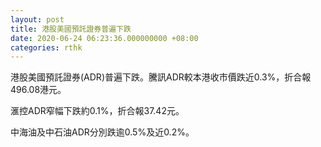 ```yaml
---
layout: post
title: 港股美國預託證券普遍下跌
date: 2020-06-24 06:23:36.000000000 +08:00
categories: rthk
---
```


港股美國預託證券(ADR)普遍下跌。騰訊ADR較本港收市價跌近0.3%，折合報496.08港元。

滙控ADR窄幅下跌約0.1%，折合報37.42元。

中海油及中石油ADR分別跌逾0.5%及近0.2%。
